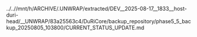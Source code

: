 ../..//mnt/h/ARCHIVE/.UNWRAP/extracted/DEV__2025-08-17__1833__host-duri-head/__UNWRAP/83a25563c4/DuRiCore/backup_repository/phase5_5_backup_20250805_103800/CURRENT_STATUS_UPDATE.md
